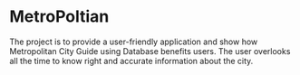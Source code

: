 # MetroPoltian
The project is to provide a user-friendly application and show how Metropolitan City Guide using Database
benefits users. The user overlooks all the time to know right and accurate information about the city.
